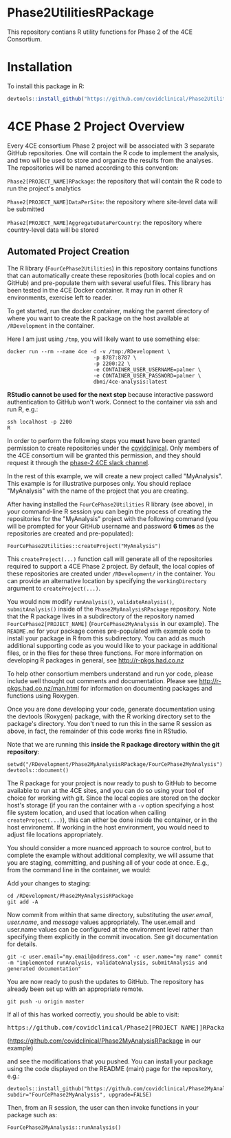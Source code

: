 # Phase2UtilitiesRPackage
This repository contians R utility functions for Phase 2 of the 4CE Consortium.

# Installation

To install this package in R:

``` R
devtools::install_github("https://github.com/covidclinical/Phase2UtilitiesRPackage", subdir="FourCePhase2Utilities", upgrade=FALSE)
```

# 4CE Phase 2 Project Overview

Every 4CE consortium Phase 2 project will be associated with 3 separate GitHub repositories.  One will contain the R code to implement the analysis,
and two will be used to store and organize the results from the analyses.  The repositories will be named according to this convention:

`Phase2[PROJECT_NAME]RPackage`: the repository that will contain the R code to run the project's analytics

`Phase2[PROJECT_NAME]DataPerSite`: the repository where site-level data will be submitted 

`Phase2[PROJECT_NAME]AggregateDataPerCountry`: the repository where country-level data will be stored


## Automated Project Creation

The R library (`FourCePhase2Utilities`) in this repository contains functions that can automatically create these repositories (both local copies and on GitHub) and pre-populate them with several useful files.  This library has been tested in the 4CE Docker container.  It may run in other R environments, 
exercise left to reader.

To get started, run the docker container, making the parent directory of where you want to create the R 
package on the host available at `/RDevelopment` in the container.

Here I am just using `/tmp`, you will likely want to use something else:

```shell
docker run --rm --name 4ce -d -v /tmp:/RDevelopment \
                            -p 8787:8787 \
                            -p 2200:22 \
                            -e CONTAINER_USER_USERNAME=palmer \
                            -e CONTAINER_USER_PASSWORD=palmer \
                            dbmi/4ce-analysis:latest
```

**RStudio cannot be used for the next step** because interactive password authentication to GitHub won't work.
Connect to the container via ssh and run R, e.g.:

```shell
ssh localhost -p 2200
R
```

In order to perform the following steps you **must** have been granted permission to create repositories under the [covidclinical](https://github.com/covidclinical).  Only members of the 4CE consortium will be granted this permission, and they should request it through the [phase-2 4CE slack channel](https://covidclinical.slack.com/archives/C012UTRHJCR).

In the rest of this example, we will create a new project called "MyAnalysis". This example is for illustrative purposes only.
You should replace "MyAnalysis" with the name of the project that you are creating.

After having installed the `FourCePhase2Utilities` R library (see above), in your command-line R session
you can begin the process of creating the repositories for the "MyAnalysis" project with the following command 
(you will be prompted for your GitHub username and password **6 times** as the 
repositories are created and pre-populated):

```
FourCePhase2Utilities::createProject("MyAnalysis")
```

This `createProject(...)` function call will generate all of the repositories required to support a 4CE Phase 2 project.  By default, 
the local copies of these repositories are created under `/RDevelopment/` in the container. You can provide an alternative location by specifying the `workingDirectory` argument to `createProject(...)`.

You would now modify `runAnalysis()`, `validateAnalysis()`, `submitAnalysis()` inside of the 
`Phase2MyAnalysisRPackage` repository.  Note that the R package lives in a subdirectory 
of the repository named `FourCePhase2[PROJECT_NAME]` (`FourCePhase2MyAnalysis` in our example). The `README.md` for your package comes pre-populated with example code to install your package in R from this subdirectory.  You can add as much additional supporting code as you would like 
to your package in additional files, or in the files for these three functions.  For more information on developing R packages in general, see http://r-pkgs.had.co.nz

To help other consortium members understand and run yor code, please include well thought out comments and documentation.  Please see http://r-pkgs.had.co.nz/man.html for information on documenting packages and functions using Roxygen.  

Once you are done developing your code, generate documentation using the devtools (Roxygen) package,
with the R working directory set to the package's directory. You don't need to run this in the same R
session as above, in fact, the remainder of this code works fine in RStudio.

Note that we are running this **inside the R package directory within the git repository**:

```
setwd("/RDevelopment/Phase2MyAnalysisRPackage/FourCePhase2MyAnalysis")
devtools::document()
```

The R package for your project is now ready to push to GitHub to become available to run at the 4CE sites, and you can do so using your 
tool of choice for working with git.  Since the local copies are stored on the docker host's 
storage (if you ran the container with a `-v` option specifying a host file system location, and used that location when calling `createProject(...)`), this can either be done inside the container, or in the host environemt.  If working
in the host environment, you would need to adjust file locations appropriately.

You should consider a more nuanced approach to source control, but to complete the example without 
additional complexity, we will assume that you are staging, committing, and pushing all of your 
code at once.
E.g., from the command line in the container, we would:

Add your changes to staging:

```shell
cd /RDevelopment/Phase2MyAnalysisRPackage
git add -A
```

Now commit from within that same directory, substituting the *user.email*, *user.name*, and *message* values appropriately.  The user.email and user.name values can be configured at the environment level rather than specifying them explicitly in the commit invocation.  See git 
documentation for details.

```shell
git -c user.email="my.email@address.com" -c user.name="my name" commit -m "implemented runAnalysis, validateAnalysis, submitAnalysis and generated documentation"
```

You are now ready to push the updates to GitHub.  The repository has already been set up with an appropriate remote.

``` shell
git push -u origin master
```

If all of this has worked correctly, you should be able to visit:

<pre>https://github.com/covidclinical/Phase2[PROJECT_NAME]]RPackage</pre>

(https://github.com/covidclinical/Phase2MyAnalysisRPackage in our example)

and see the modifications that you pushed.  You can install your package using the code displayed on the README (main) page for the repository, e.g.:

```
devtools::install_github("https://github.com/covidclinical/Phase2MyAnalysisRPackage", subdir="FourCePhase2MyAnalysis", upgrade=FALSE)
```

Then, from an R session, the user can then invoke functions in your package such as:

```
FourCePhase2MyAnalysis::runAnalysis()
```


